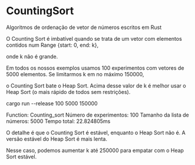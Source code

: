 # CountingSort

Algoritmos de ordenação de vetor de números escritos em Rust

O Counting Sort é imbatível quando se trata de um vetor com elementos contidos num Range {start: 0, end: k},

onde k não é grande. 

Em todos os nossos exemplos usamos 100 experimentos com vetores de 5000 elementos. Se limitarmos k em no máximo 150000,

o Counting Sort bate o Heap Sort. Acima desse valor de k é melhor usar o Heap Sort (o mais rápido de todos sem restrições).

cargo run --release 100 5000 150000

Function: Counting_sort
Número de experimentos: 100
Tamanho da lista de números: 5000
Tempo total: 22.824805ms

O detalhe é que o Counting Sort é estável, enquanto o Heap Sort não é. A versão estável do Heap Sort é mais lenta.

Nesse caso, podemos aumentar k até 250000 para empatar com o Heap Sort estável.


